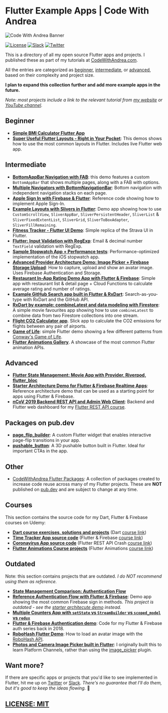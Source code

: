 # Flutter Example Apps | Code With Andrea

![Code With Andrea Banner](media/codewithandrea-banner.png)

[![License](https://img.shields.io/badge/license-MIT-blue.svg?style=flat)](http://mit-license.org)
[![Slack](https://img.shields.io/badge/Slack-Join-green.svg?style=flat)](https://nnbd.me/slack)
[![Twitter](https://img.shields.io/badge/twitter-@biz84-blue.svg?style=flat)](http://twitter.com/biz84)

This is a directory of all my open source Flutter apps and projects. I published these as part of my tutorials at [CodeWithAndrea.com](https://codewithandrea.com).

All the entries are categorized as [beginner](#beginner), [intermediate](#intermediate), or [advanced](#advanced), based on their complexity and project size.

**I plan to expand this collection further and add more example apps in the future.**

_Note: most projects include a link to the relevant tutorial from [my website](https://codewithandrea.com) or [YouTube channel](https://nnbd.me/yt)._

## Beginner

- **[Simple BMI Calculator Flutter App](https://github.com/bizz84/bmi_calculator_app_flutter)**
- **[Super Useful Flutter Layouts - Right in Your Pocket](https://github.com/bizz84/layout-demo-flutter)**: This demos shows how to use the most common layouts in Flutter. Includes live Flutter web app.

## Intermediate

- **[BottomAppBar Navigation with FAB](https://github.com/bizz84/bottom_bar_fab_flutter)**: this demo features a custom `BottomAppBar` that shows multiple pages, along with a FAB with options.
- **[Multiple Navigators with BottomNavigationBar](https://github.com/bizz84/nested-navigation-demo-flutter)**: Bottom navigation with independent navigation stacks on each page.
- **[Apple Sign In with Firebase & Flutter](https://github.com/bizz84/apple_sign_in_firebase_flutter)**: Reference code showing how to implement Apple Sign-In.
- **[Example Layouts with Slivers in Flutter](https://github.com/bizz84/slivers_demo_flutter)**: Demo app showing how to use `CustomScrollView`, `SliverAppBar`, `SliverPersistentHeader`, `SliverList` & `SliverFixedExtentList`, `SliverGrid`, `SliverToBoxAdapter`, `SliverFillRemaining`.
- **[Fitness Tracker - Flutter UI Demo](https://github.com/bizz84/fitness_tracker_flutter)**: Simple replica of the Strava UI in Flutter.
- **[Flutter: Input Validation with RegExp](https://github.com/bizz84/input_validation_demo_flutter)**: Email & decimal number `TextField` validation with RegExp.
- **[Sample Stopwatch App + Performance tests](https://github.com/bizz84/stopwatch-flutter)**: Performance-optimized implementation of the iOS stopwatch app.
- **[Advanced Provider Architecture Demo: Image Picker + Firebase Storage Upload](https://github.com/bizz84/firebase_user_avatar_flutter)**: How to capture, upload and show an avatar image. Uses Firebase Authentication and Storage.
- **[Restaurant In-App Rating Demo App with Flutter & Firebase](https://github.com/bizz84/restaurant_ratings_flutter_firebase)**: Simple app with restaurant list & detail page + Cloud Functions to calculate average rating and number of ratings.
- **[Example GitHub Search app built in Flutter & RxDart](https://github.com/bizz84/github_search_flutter_client_rxdart_example)**: Search-as-you-type with RxDart and the GitHub API.
- **[RxDart by example: combineLatest and data modeling with Firestore](https://github.com/bizz84/rxdart_combine_latest_example_movie_app)**: A simple movie favourites app showing how to use `combineLatest` to combine data from two Firestore collections into one stream.
- **[Flight CO2 Calculator app](https://github.com/bizz84/flight_co2_calculator_flutter)**. Slick app to calculate the CO2 emissions for flights between any pair of airports.
- **[Game of Life](https://github.com/bizz84/game_of_life_flutter)**: simple Flutter demo showing a few different patterns from [Conway's Game of Life](https://en.wikipedia.org/wiki/Conway's_Game_of_Life).
- **[Flutter Animations Gallery](https://github.com/bizz84/flutter_animations_gallery/)**. A showcase of the most common Flutter animation APIs.

## Advanced

- **[Flutter State Management: Movie App with Provider, Riverpod, flutter_bloc](https://github.com/bizz84/movie_app_state_management_flutter)**
- **[Starter Architecture Demo for Flutter & Firebase Realtime Apps](https://github.com/bizz84/starter_architecture_flutter_firebase)**: Reference architecture demo that can be used as a starting point for apps using Flutter & Firebase.
- **[nCoV 2019 Backend REST API and Admin Web Client](https://github.com/bizz84/ncov2019-api-and-webclient)**: Backend and Flutter web dashboard for my [Flutter REST API course](https://nnbd.me/fr).

## Packages on pub.dev

- **[page_flip_builder](https://pub.dev/packages/page_flip_builder)**: A custom Flutter widget that enables interactive page-flip transitions in your app.
- **[pushable_button](https://pub.dev/packages/pushable_button)**: A 3D pushable button built in Flutter. Ideal for important CTAs in the app.
  
## Other

- [CodeWithAndrea Flutter Packages](https://github.com/bizz84/codewithandrea_flutter_packages): A collection of packages created to increase code reuse across many of my Flutter projects. These are **NOT** published on [pub.dev](https://pub.dev) and are subject to change at any time.

## Courses

This section contains the source code for my Dart, Flutter & Firebase courses on Udemy:

- **[Dart course exercises, solutions and projects](https://github.com/bizz84/dart-course-materials)** (Dart [course link](https://nnbd.me/dart))
- **[Time Tracker App source code](https://github.com/bizz84/time_tracker_flutter_course)** (Flutter & Firebase [course link](https://nnbd.me/ff))
- **[Coronavirus App source code](https://github.com/bizz84/coronavirus_rest_api_flutter_course)** (Flutter REST API Crash [course link](https://nnbd.me/fr))
- **[Flutter Animations Course projects](https://github.com/bizz84/flutter_animations_course_materials)** (Flutter Animations [course link](https://nnbd.me/fa))

## Outdated

Note: this section contains projects that are outdated. *I do NOT recommend using them as reference.*

- **[State Management Comparison: Authentication Flow](https://github.com/bizz84/simple_auth_comparison_flutter)**
- **[Reference Authentication Flow with Flutter & Firebase](https://github.com/bizz84/firebase_auth_demo_flutter)**: Demo app showing the most common Firebase sign in methods. _This project is outdated - see the [starter architecute demo](https://github.com/bizz84/starter_architecture_flutter_firebase) instead._
- **[Multiple Counters App with `setState` vs `StreamBuilder` vs `scoped_model` vs `redux`](https://github.com/bizz84/multiple-counters-flutter)**
- **[Flutter & Firebase Authentication demo](https://github.com/bizz84/coding-with-flutter-login-demo)**: Code for my Flutter & Firebase auth series back in 2018.
- **[RoboHash Flutter Demo](https://github.com/bizz84/coding-with-flutter-robohash-demo)**: How to load an avatar image with the [RoboHash API](https://robohash.org/).
- **[Photos and Camera Image Picker built in Flutter](https://github.com/bizz84/image-picker-demo-flutter)**: I originally built this to learn Platform Channels, rather than using the [image_picker](https://pub.dev/packages/image_picker) plugin.

## Want more?

If there are specific apps or projects that you'd like to see implemented in Flutter, hit me up on [Twitter](http://twitter.com/biz84) or [Slack](https://nnbd.me/slack). *There's no guarantee that I'll do them, but it's good to keep the ideas flowing.* 🙂

## [LICENSE: MIT](LICENSE.md)
